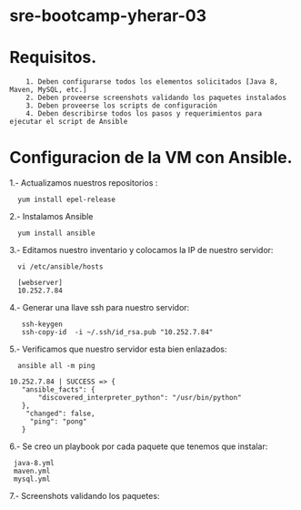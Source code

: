 # sre-bootcamp-yherar-03

# Requisitos.

       
        1. Deben configurarse todos los elementos solicitados [Java 8, Maven, MySQL, etc.]
        2. Deben proveerse screenshots validando los paquetes instalados
        3. Deben proveerse los scripts de configuración
        4. Deben describirse todos los pasos y requerimientos para ejecutar el script de Ansible
      

# Configuracion de la VM con Ansible.
  
  1.- Actualizamos nuestros repositorios : 
          
      yum install epel-release
      
  2.- Instalamos Ansible                                        
  
      yum install ansible
      
  3.- Editamos nuestro inventario y colocamos la IP de nuestro servidor: 
  
      vi /etc/ansible/hosts  
      
      [webserver]
      10.252.7.84

  4.- Generar una llave ssh para nuestro servidor:
  
       ssh-keygen
       ssh-copy-id  -i ~/.ssh/id_rsa.pub "10.252.7.84"
       
  5.- Verificamos que nuestro servidor esta bien enlazados:
 
      ansible all -m ping
       
    10.252.7.84 | SUCCESS => {
       "ansible_facts": {
           "discovered_interpreter_python": "/usr/bin/python"
       },
        "changed": false,
         "ping": "pong"
       }
      
  6.- Se creo un playbook por cada paquete que tenemos que instalar:
  
     java-8.yml
     maven.yml
     mysql.yml
	
  7.- Screenshots validando los paquetes: 
  


	
	
	
	
	
	
  
  
       
	
